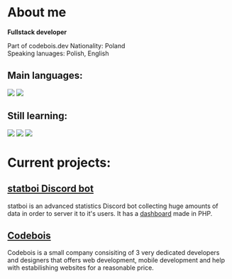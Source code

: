 # About me
**Fullstack developer**

Part of codebois.dev
Nationality: Poland<br>
Speaking lanuages: Polish, English<br>
## Main languages:
![](https://img.shields.io/badge/Python-3776AB.svg?style=for-the-badge&logo=Python&logoColor=white) ![](https://img.shields.io/badge/JavaScript-F7DF1E.svg?style=for-the-badge&logo=JavaScript&logoColor=black)
## Still learning:
![](https://img.shields.io/badge/PHP-777BB4.svg?style=for-the-badge&logo=PHP&logoColor=white) ![](https://img.shields.io/badge/React-61DAFB.svg?style=for-the-badge&logo=React&logoColor=black) ![](https://img.shields.io/badge/TypeScript-3178C6.svg?style=for-the-badge&logo=TypeScript&logoColor=white)

# Current projects:
## [statboi Discord bot](https://statboi.xyz/)
statboi is an advanced statistics Discord bot collecting huge amounts of data in order to server it to it's users. It has a [dashboard](https://dash.statboi.xyz/) made in PHP.

## [Codebois](https://codebois.dev/)
Codebois is a small company consisiting of 3 very dedicated developers and designers that offers web development, mobile development and help with estabilishing websites for a reasonable price.
